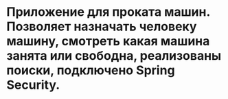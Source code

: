 # Приложение для проката машин. Позволяет назначать человеку машину, смотреть какая машина занята или свободна, реализованы поиски, подключено Spring Security.
 
